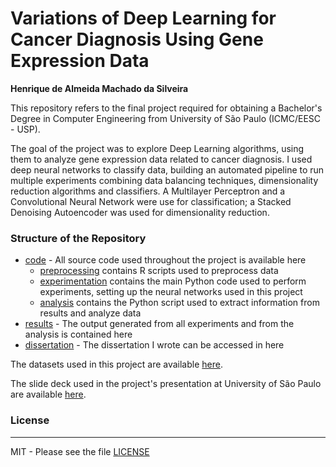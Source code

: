 # Variations of Deep Learning for Cancer Diagnosis Using Gene Expression Data

**Henrique de Almeida Machado da Silveira**

This repository refers to the final project required for obtaining a Bachelor's Degree in Computer Engineering from University of São Paulo (ICMC/EESC - USP).

The goal of the project was to explore Deep Learning algorithms, using them to analyze gene expression data related to cancer diagnosis. I used deep neural networks to classify data, building an automated pipeline to run multiple experiments combining data balancing techniques, dimensionality reduction algorithms and classifiers. A Multilayer Perceptron and a Convolutional Neural Network were use for classification; a Stacked Denoising Autoencoder was used for dimensionality reduction.

### Structure of the Repository

* [code](https://github.com/henrisilver/DeepLearningCancer/tree/master/code) - All source code used throughout the project is available here
    * [preprocessing](https://github.com/henrisilver/DeepLearningCancer/tree/master/code/preprocessing) contains R scripts used to preprocess data
    * [experimentation](https://github.com/henrisilver/DeepLearningCancer/tree/master/code/experimentation) contains the main Python code used to perform experiments, setting up the neural networks used in this project
    * [analysis](https://github.com/henrisilver/DeepLearningCancer/tree/master/code/analysis) contains the Python script used to extract information from results and analyze data
* [results](https://github.com/henrisilver/DeepLearningCancer/tree/master/results) - The output generated from all experiments and from the analysis is contained here
* [dissertation](https://github.com/henrisilver/DeepLearningCancer/tree/master/dissertation) - The dissertation I wrote can be accessed in here

The datasets used in this project are available [here](https://1drv.ms/f/s!AsMqaJwMFxgLjGEVKp2LwPy36HZM).

The slide deck used in the project's presentation at University of São Paulo are available [here](https://1drv.ms/p/s!AsMqaJwMFxgLjVeN80VR0GYbRWSk).



### License
----

MIT - Please see the file [LICENSE](https://github.com/henrisilver/DeepLearningCancer/blob/master/LICENSE)

